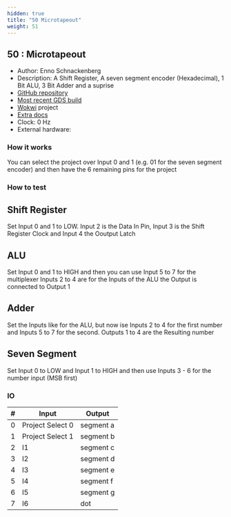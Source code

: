 ```yaml
---
hidden: true
title: "50 Microtapeout"
weight: 51
---
```


## 50 : Microtapeout

* Author: Enno Schnackenberg
* Description: A Shift Register, A seven segment encoder (Hexadecimal), 1 Bit ALU, 3 Bit Adder and a suprise
* [GitHub repository](https://github.com/Intubun/tt03-microtapeout)
* [Most recent GDS build](https://github.com/Intubun/tt03-microtapeout/actions/runs/4352538245)
* [Wokwi](https://wokwi.com/projects/358370685977079809) project
* [Extra docs]()
* Clock: 0 Hz
* External hardware: 



### How it works

You can select the project over Input 0 and 1 (e.g. 01 for the seven segment encoder) and then have the 6 remaining pins for the project


### How to test


Shift Register
------------------------
Set Input 0 and 1 to LOW. Input 2 is the Data In Pin, Input 3 is the Shift Register Clock and Input 4 the Ooutput Latch

ALU
------------------------
Set Input 0 and 1 to HIGH and then you can use Input 5 to 7 for the multiplexer Inputs 2 to 4 are for the Inputs of the ALU the Output is connected to Output 1

Adder
------------------------
Set the Inputs like for the ALU, but now ise Inputs 2 to 4 for the first number and Inputs 5 to 7 for the second. Outputs 1 to 4 are the Resulting number

Seven Segment
------------------------
Set Input 0 to LOW and Input 1 to HIGH and then use Inputs 3 - 6 for the number input (MSB first)


### IO

| # | Input        | Output       |
|---|--------------|--------------|
| 0 | Project Select 0  | segment a |
| 1 | Project Select 1  | segment b |
| 2 | I1  | segment c |
| 3 | I2  | segment d |
| 4 | I3  | segment e |
| 5 | I4  | segment f |
| 6 | I5  | segment g |
| 7 | I6  | dot |
